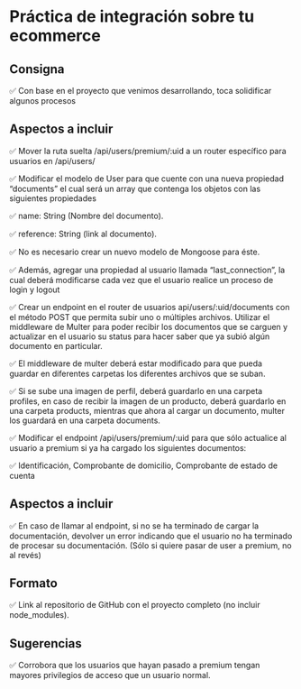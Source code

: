 # Práctica de integración sobre tu ecommerce

## Consigna

✅ Con base en el proyecto que venimos desarrollando, toca solidificar algunos procesos

## Aspectos a incluir

✅ Mover la ruta suelta /api/users/premium/:uid a un router específico para usuarios en /api/users/

✅ Modificar el modelo de User para que cuente con una nueva propiedad “documents” el cual será un array que contenga los objetos con las siguientes propiedades

  ✅ name: String (Nombre del documento).

  ✅ reference: String (link al documento).

  ✅ No es necesario crear un nuevo modelo de Mongoose para éste.

✅ Además, agregar una propiedad al usuario llamada “last_connection”, la cual deberá modificarse cada vez que el usuario realice un proceso de login y logout

✅ Crear un endpoint en el router de usuarios api/users/:uid/documents con el método POST que permita subir uno o múltiples archivos. Utilizar el middleware de Multer para poder recibir los documentos que se carguen y actualizar en el usuario su status para hacer saber que ya subió algún documento en particular.

✅ El middleware de multer deberá estar modificado para que pueda guardar en diferentes carpetas los diferentes archivos que se suban.

  ✅ Si se sube una imagen de perfil, deberá guardarlo en una carpeta profiles, en caso de recibir la imagen de un producto, deberá guardarlo en una carpeta products, mientras que ahora al cargar un documento, multer los guardará en una carpeta documents.

✅ Modificar el endpoint /api/users/premium/:uid   para que sólo actualice al usuario a premium si ya ha cargado los siguientes documentos:

  ✅ Identificación, Comprobante de domicilio, Comprobante de estado de cuenta


## Aspectos a incluir

✅ En caso de llamar al endpoint, si no se ha terminado de cargar la documentación, devolver un error indicando que el usuario no ha terminado de procesar su documentación. 
(Sólo si quiere pasar de user a premium, no al revés)

## Formato

✅ Link al repositorio de GitHub con el proyecto completo (no incluir node_modules).


## Sugerencias

✅ Corrobora que los usuarios que hayan pasado a premium tengan mayores privilegios de acceso que un usuario normal.
 